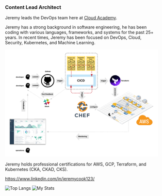 ### Content Lead Architect
Jeremy leads the DevOps team here at [Cloud Academy](https://cloudacademy.com/).

Jeremy has a strong background in software engineering, he has been coding with various languages, frameworks, and systems for the past 25+ years. In recent times, Jeremy has been focused on DevOps, Cloud, Security, Kubernetes, and Machine Learning.

![DevOps](./images/devops.png)

Jeremy holds professional certifications for AWS, GCP, Terraform, and Kubernetes (CKA, CKAD, CKS).

https://www.linkedin.com/in/jeremycook123/

![Top Langs](https://github-readme-stats.vercel.app/api/top-langs/?username=jeremycook123)
![My Stats](https://github-readme-stats.vercel.app/api?username=jeremycook123&show_icons=true&count_private=true&line_height=40)
